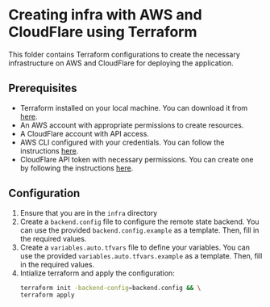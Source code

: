# Creating infra with AWS and CloudFlare using Terraform
This folder contains Terraform configurations to create the necessary infrastructure on AWS and CloudFlare for deploying the application.

## Prerequisites
- Terraform installed on your local machine. You can download it from [here](https://www.terraform.io/downloads.html).
- An AWS account with appropriate permissions to create resources.
- A CloudFlare account with API access.
- AWS CLI configured with your credentials. You can follow the instructions [here](https://docs.aws.amazon.com/cli/latest/userguide/cli-configure-quickstart.html).
- CloudFlare API token with necessary permissions. You can create one by following the instructions [here](https://developers.cloudflare.com/api/tokens/create/).

## Configuration
1. Ensure that you are in the `infra` directory
2. Create a `backend.config` file to configure the remote state backend. You can use the provided `backend.config.example` as a template. Then, fill in the required values.
3. Create a `variables.auto.tfvars` file to define your variables. You can use the provided `variables.auto.tfvars.example` as a template. Then, fill in the required values.
4. Intialize terraform and apply the configuration:
   ```bash
   terraform init -backend-config=backend.config && \
   terraform apply
   ``` 